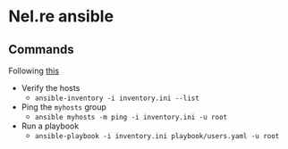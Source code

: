 # Nel.re ansible

## Commands

Following [this](https://docs.ansible.com/ansible/latest/getting_started/get_started_inventory.html)

- Verify the hosts
  - `ansible-inventory -i inventory.ini --list`
- Ping the `myhosts` group
  - `ansible myhosts -m ping -i inventory.ini -u root`
- Run a playbook
  - `ansible-playbook -i inventory.ini playbook/users.yaml -u root`
